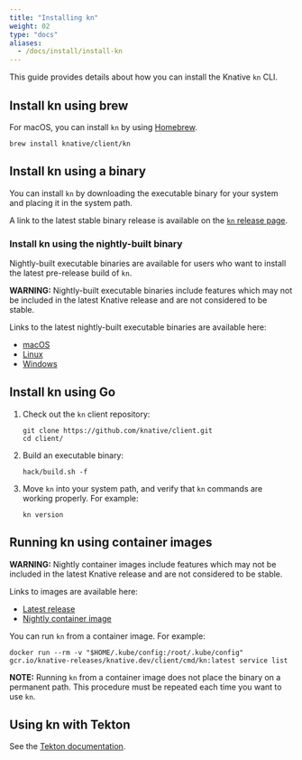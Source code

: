 ```yaml
---
title: "Installing kn"
weight: 02
type: "docs"
aliases:
  - /docs/install/install-kn
---
```


This guide provides details about how you can install the Knative `kn` CLI.

## Install kn using brew

For macOS, you can install `kn` by using <a href="https://github.com/knative/homebrew-client" target="_blank">Homebrew</a>.

```
brew install knative/client/kn
```

## Install kn using a binary

You can install `kn` by downloading the executable binary for your system and placing it in the system path.

A link to the latest stable binary release is available on the <a href="https://github.com/knative/client/releases" target="_blank">`kn` release page</a>.

### Install kn using the nightly-built binary

Nightly-built executable binaries are available for users who want to install the latest pre-release build of `kn`.

**WARNING:** Nightly-built executable binaries include features which may not be included in the latest Knative release and are not considered to be stable.

Links to the latest nightly-built executable binaries are available here:

- <a href="https://storage.googleapis.com/knative-nightly/client/latest/kn-darwin-amd64" target="_blank">macOS</a>
- <a href="https://storage.googleapis.com/knative-nightly/client/latest/kn-linux-amd64" target="_blank">Linux</a>
- <a href="https://storage.googleapis.com/knative-nightly/client/latest/kn-windows-amd64.exe" target="_blank">Windows</a>

## Install kn using Go

1. Check out the `kn` client repository:

      ```
      git clone https://github.com/knative/client.git
      cd client/
      ```

1. Build an executable binary:

      ```
      hack/build.sh -f
      ```

1. Move `kn` into your system path, and verify that `kn` commands are working properly. For example:

      ```
      kn version
      ```

## Running kn using container images

**WARNING:** Nightly container images include features which may not be included in the latest Knative release and are not considered to be stable.

Links to images are available here:

- <a href="https://gcr.io/knative-releases/knative.dev/client/cmd/kn" target="_blank">Latest release</a>
- <a href="https://gcr.io/knative-nightly/knative.dev/client/cmd/kn" target="_blank">Nightly container image</a>

You can run `kn` from a container image. For example:

```
docker run --rm -v "$HOME/.kube/config:/root/.kube/config" gcr.io/knative-releases/knative.dev/client/cmd/kn:latest service list
```

**NOTE:** Running `kn` from a container image does not place the binary on a permanent path. This procedure must be repeated each time you want to use `kn`.

## Using kn with Tekton

See the <a href="http://hub.tekton.dev/tekton/task/kn" target="_blank">Tekton documentation</a>.
